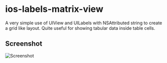 ios-labels-matrix-view
======================


A very simple use of UIView and UILabels with NSAttributed string to create a grid like layout.
Quite useful for showing tabular data inside table cells.

Screenshot
----------------------
![Screenshot](https://raw2.github.com/neeks/ios-labels-matrix-view/master/preview.png)
